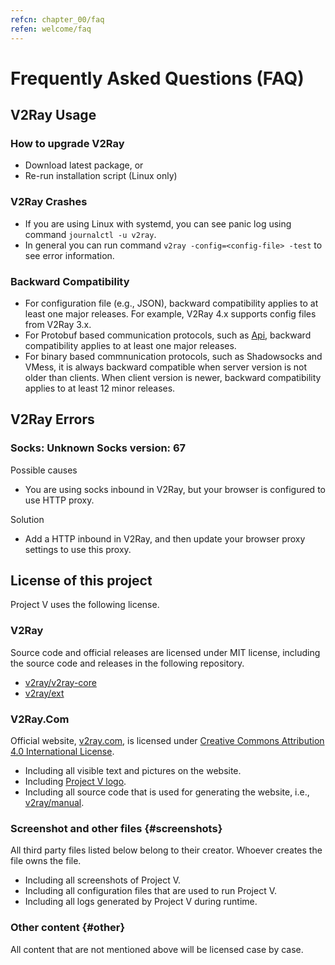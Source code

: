 ```yaml
---
refcn: chapter_00/faq
refen: welcome/faq
---
```


# Frequently Asked Questions (FAQ)

## V2Ray Usage

### How to upgrade V2Ray

* Download latest package, or
* Re-run installation script (Linux only)

### V2Ray Crashes

* If you are using Linux with systemd, you can see panic log using command `journalctl -u v2ray`.
* In general you can run command `v2ray -config=<config-file> -test` to see error information.

### Backward Compatibility

* For configuration file (e.g., JSON), backward compatibility applies to at least one major releases. For example, V2Ray 4.x supports config files from V2Ray 3.x.
* For Protobuf based communication protocols, such as [Api](../configuration/api.md), backward compatibility applies to at least one major releases.
* For binary based commnunication protocols, such as Shadowsocks and VMess, it is always backward compatible when server version is not older than clients. When client version is newer, backward compatibility applies to at least 12 minor releases.

## V2Ray Errors

### Socks: Unknown Socks version: 67

Possible causes

* You are using socks inbound in V2Ray, but your browser is configured to use HTTP proxy.

Solution

* Add a HTTP inbound in V2Ray, and then update your browser proxy settings to use this proxy.

## License of this project

Project V uses the following license.

### V2Ray

Source code and official releases are licensed under MIT license, including the source code and releases in the following repository.

* [v2ray/v2ray-core](https://www.github.com/v2ray/v2ray-core/)
* [v2ray/ext](https://www.github.com/v2ray/ext)

### V2Ray.Com

Official website, [v2ray.com](https://www.v2ray.com/), is licensed under [Creative Commons Attribution 4.0 International License](https://creativecommons.org/licenses/by/4.0/).

* Including all visible text and pictures on the website.
* Including <a href="https://www.v2ray.com/resources/v2ray_1024.png" target="_blank">Project V logo</a>.
* Including all source code that is used for generating the website, i.e., [v2ray/manual](https://www.github.com/v2ray/manual).

### Screenshot and other files {#screenshots}

All third party files listed below belong to their creator. Whoever creates the file owns the file.

* Including all screenshots of Project V.
* Including all configuration files that are used to run Project V.
* Including all logs generated by Project V during runtime.

### Other content {#other}

All content that are not mentioned above will be licensed case by case.
